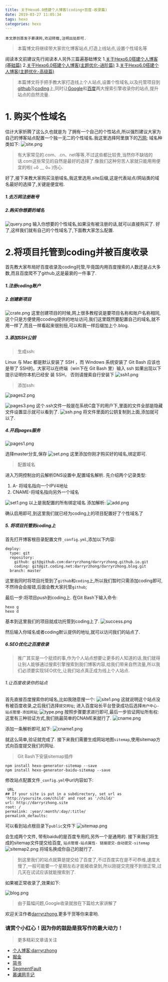 ```yaml
---
title: 关于Hexo6.0搭建个人博客(coding+百度-收录篇)
date: 2019-03-27 11:05:34
tags: hexo
categories: hexo
---
```



`本文原创首发于慕课网,欢迎转载,注明出处即可.`
>本篇博文将继续带大家优化博客站点,打造上线站点,设置个性域名等

阅读本文前建议先行阅读本人另外三篇遍基础博文
1.[关于Hexo6.0搭建个人博客(基础篇)](https://www.jianshu.com/p/d574962baa16)
2.[关于Hexo6.0搭建个人博客(主题优化-进阶篇)](https://www.jianshu.com/p/043a4ae7684d)
3.[关于Hexo6.0搭建个人博客(主题优化-高级篇)](https://www.jianshu.com/p/52753aafd478)

>本篇博文将手把手教大家打造线上个人站点,设置个性域名,以及托管项目到[github](https://github.com/)及[coding](https://coding.net/)上,同时让[Google](https://www.google.com/search?rlz=1C1CHWL_zh-CNSG777SG777&ei=P1MGW9DZGJL4zgLr25SoDQ&q=darryrzhong&oq=darryrzhong&gs_l=psy-ab.3...33.33.0.256.1.1.0.0.0.0.0.0..0.0....0...1c.1.64.psy-ab..1.0.0....0.MrNV629Y62k)和[百度](https://www.baidu.com/s?tn=99006304_1_oem_dg&isource=infinity&wd=darryrzhong)两大搜索引擎收录你的站点,提升站点的自然流量.

# 1. 购买个性域名

估计大家折腾了这么久也就是为 了拥有一个自己的个性站点,所以强烈建议大家为自己的博客站点配置一个独一无二的个性域名.我这里选择阿里旗下的[万网](https://wanwang.aliyun.com/?spm=5176.8142029.735711.62.f0586d3eFXYcmo);
域名种类如下:
![site.png](关于Hexo6-0搭建个人博客-coding-百度-收录篇/1240-20200309133954534.png)

>有大家常见的.com、.cn、net等等,不过这些都比较贵,当然你不缺钱的话.com这些常见的自然是最好的选择了.像我们这种穷苦人家就只能用用便宜的啦( ๑ŏ ﹏ ŏ๑ )伤心.

好了,接下来教大家购买注册域名,我这里选用.site后缀,这是代表站点/网站类的域名最好的选择了,关键是便宜啦.

<!--more-->


##### 1.去万网注册账号
##### 2.购买你想要的域名
![query.png](关于Hexo6-0搭建个人博客-coding-百度-收录篇/1240-20200309133957573.png)
输入你想要的个性域名,如果没有被注册的话,就可以直接购买了.
好了,这样我们就有自己的个性域名了,下面教大家怎么配置.

# 2.将项目托管到coding并被百度收录
首先教大家布局好百度收录及coding托管,毕竟国内用百度搜索的人数还是占大多数,而且百度爬不了github,这是最衰的一件事了.

##### 1.注册coding账户
##### 2.创建新项目
![crate.png](关于Hexo6-0搭建个人博客-coding-百度-收录篇/1240-20200309134000056.png)
这里创建项目的时候,网上很多教程说是要项目名称和账户名称相同,这个只是方便使用ccoding提供的地址访问,我们这里既然要配置自己的域名,就不用一样了,而且一样看起来很别扭,可以和我一样后缀加上个.blog.

##### 3.添加SSH公钥

>生成ssh:

Linux 与 Mac 都是默认安装了 SSH ，而 Windows 系统安装了 Git Bash 应该也是带了 SSH的。大家可以在终端（win下在 Git Bash 里）输入 ssh 如果出现以下提示证明你本机已经安
装 SSH， 否则请搜索自行安装下
![ssh1.png](关于Hexo6-0搭建个人博客-coding-百度-收录篇/1240-20200309134002731.png)

>添加ssh:

![pages2.png](关于Hexo6-0搭建个人博客-coding-百度-收录篇/1240-20200309134004657.png)

![pages3.png](关于Hexo6-0搭建个人博客-coding-百度-收录篇/1240-20200309134007841.png)
这个.ssh文件一般是在系统C盘下的用户下,里面的文件全部是隐藏文件设置显示就可以看到了.
![ssh.png](关于Hexo6-0搭建个人博客-coding-百度-收录篇/1240-20200309134012244.png)
将文件里面的公钥复制到上面,添加就可以了.


##### 4.开启pages服务

![pages1.png](关于Hexo6-0搭建个人博客-coding-百度-收录篇/1240-20200309134014609.png)

选择master分支,保存
![set.png](关于Hexo6-0搭建个人博客-coding-百度-收录篇/1240-20200309134016767.png)
这里添加你刚才购买好的域名,绑定即可.

>配置域名

进入万网控制台的云解析DNS设置中,配置域名解析.
先介绍两个记录类型:
1.  A- 将域名指向一个IPV4地址
2. CNAME-将域名指向另外一个域名

![set1.png](关于Hexo6-0搭建个人博客-coding-百度-收录篇/1240-20200309134019438.png)
以上是我配置的所有绑定域名
添加解析:
![add.png](关于Hexo6-0搭建个人博客-coding-百度-收录篇/1240-20200309134021544.png)

确认启用即可,到这里我们就已经为coding上的项目配置好了个性域名了

##### 5. 将项目托管到coding上
首先打开博客根目录配置文件`_config.yml`,添加以下内容:

```
deploy:
  type: git
  repository:
    github: git@github.com:darryrzhong/darryrzhong.github.io.git
    coding: git@git.coding.net:darryrzhong/darryrzhong.blog.git
  branch: master
```
这里我同时将项目托管到了`github`和`coding`上,所以我们暂时只需添加coding即可,不然待会会报错,后面会教大家托管`github`;

最后一步:将项目push到coding上.
在Git Bash下输入命令:
```
hexo g
hexo d
```
基本到这里我们的项目就成功托管到coding上了.
![success.png](关于Hexo6-0搭建个人博客-coding-百度-收录篇/1240-20200309134024244.png)

然后输入你域名或者coding默认提供的地址,就可以访问我们的站点了.

##### 6.SEO优化之百度收录

> 推广其实是一个挺烦的事,作为个人站点想要让更多的人知道的话,我们就得让别人能够通过搜索引擎搜索到我们博客内容,给我们带来自然流量,所以我们必须要实现SEO优化,让我们站点真正成为线上个人站点.

###### 1.让百度收录你的站点
首先直接百度搜索你的域名,比如我随意搜一个:
![site1.png](关于Hexo6-0搭建个人博客-coding-百度-收录篇/1240-20200309134026818.png)
这就说明这个站点没有被百度收录,之后我们选择`提交网址`;
进入百度站长平台登录成功后选择`用户中心-站点管理-添加网站`;
![type.png](关于Hexo6-0搭建个人博客-coding-百度-收录篇/1240-20200309134028739.png)
按照步骤要求进行即可,最后一步验证网址所有权:
这里有三种验证方式,我们挑最简单的CNAME来就行了.
![cname.png](关于Hexo6-0搭建个人博客-coding-百度-收录篇/1240-20200309134033018.png)

添加一条解析即可,如下:
![cname1.png](关于Hexo6-0搭建个人博客-coding-百度-收录篇/1240-20200309134036376.png)

就这么简单,验证就完成了.
接下来我们需要生成网站地图`sitemap`,使用sitemap方式向百度提交我们的网址.

> Git Bash下安装sitemap插件

```
npm install hexo-generator-sitemap --save     
npm install hexo-generator-baidu-sitemap --save
```
修改站点配置文件`_config.yml`中url内容如下:
```
 URL
## If your site is put in a subdirectory, set url as 'http://yoursite.com/child' and root as '/child/'
url: http://darryrzhong.site
root: /
permalink: :year/:month/:day/:title/
permalink_defaults:
```
可以看到站点根目录下`public`文件下
![sitemap.png](关于Hexo6-0搭建个人博客-coding-百度-收录篇/1240-20200309134039470.png)

会生成两个文件,
带有baidu的是百度专用的,另外一个是通用的.
接下来我们将生成的sitemap文件提交给百度,
`站点管理-站点属性- 链接提交-自动提交-sitemap`
![sitemap2.png](关于Hexo6-0搭建个人博客-coding-百度-收录篇/1240-20200309134041292.png)
将域名换成你自己的就行了.

> 到这里我们的站点就算是提交给了百度了,不过百度实在是不可恭维,速度太慢了,一般可能要一个星期左右才能被收录到,所以刚提交完搜不到很正常,过几天在试试应该就能搜索到了.

如果被正常收录了,效果如下:

![blog.png](关于Hexo6-0搭建个人博客-coding-百度-收录篇/1240-20200309134043509.png)

> 由于篇幅问题,Google收录就放在下篇给大家讲解了

欢迎关注作者[darryrzhong](http://www.darryrzhong.site),更多干货等你来拿哟.

### 请赏个小红心！因为你的鼓励是我写作的最大动力！
>更多精彩文章请关注
- [个人博客:darryrzhong](http://www.darryrzhong.xyz)
- [掘金](https://juejin.im/user/5a6c3b19f265da3e49804988)
- [简书](https://www.jianshu.com/users/b7fdf53ec0b9/timeline)
- [SegmentFault](https://segmentfault.com/u/darryrzhong_5ac59892a5882/articles)
- [慕课网手记](https://www.imooc.com/u/6733207)


